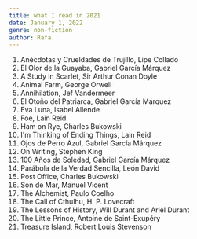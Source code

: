 ```yaml
---
title: what I read in 2021
date: January 1, 2022
genre: non-fiction
author: Rafa
---
```


1. Anécdotas y Crueldades de Trujillo, Lipe Collado
2. El Olor de la Guayaba, Gabriel García Márquez
3. A Study in Scarlet, Sir Arthur Conan Doyle
4. Animal Farm, George Orwell
5. Annihilation, Jef Vandermeer
6. El Otoño del Patriarca, Gabriel García Márquez
7. Eva Luna, Isabel Allende
8. Foe, Lain Reid
9. Ham on Rye, Charles Bukowski
10. I'm Thinking of Ending Things, Lain Reid
11. Ojos de Perro Azul, Gabriel García Márquez
12. On Writing, Stephen King
13. 100 Años de Soledad, Gabriel García Márquez
14. Parábola de la Verdad Sencilla, León David
15. Post Office, Charles Bukowski
16. Son de Mar, Manuel Vicent
17. The Alchemist, Paulo Coelho
18. The Call of Cthulhu, H. P. Lovecraft
19. The Lessons of History, Will Durant and Ariel Durant
20. The Little Prince, Antoine de Saint-Exupéry
21. Treasure Island, Robert Louis Stevenson
